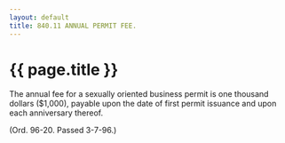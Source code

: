```yaml
---
layout: default 
title: 840.11 ANNUAL PERMIT FEE.
---
```


{{ page.title }}
================

The annual fee for a sexually oriented business permit is one thousand
dollars (\$1,000), payable upon the date of first permit issuance and
upon each anniversary thereof.

(Ord. 96-20. Passed 3-7-96.)
